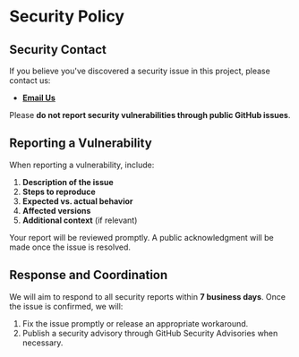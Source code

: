 # Security Policy

## Security Contact

If you believe you've discovered a security issue in this project, please contact us:

- **[Email Us](mailto://west.sh.mail@gmail.com, "West Sheriff email address")**

Please **do not report security vulnerabilities through public GitHub issues**.

## Reporting a Vulnerability

When reporting a vulnerability, include:

1. **Description of the issue**  
2. **Steps to reproduce**  
3. **Expected vs. actual behavior**  
4. **Affected versions**  
5. **Additional context** (if relevant)

Your report will be reviewed promptly. A public acknowledgment will be made once the issue is resolved.

## Response and Coordination

We will aim to respond to all security reports within **7 business days**. Once the issue is confirmed, we will:

1. Fix the issue promptly or release an appropriate workaround.  
2. Publish a security advisory through GitHub Security Advisories when necessary.  
